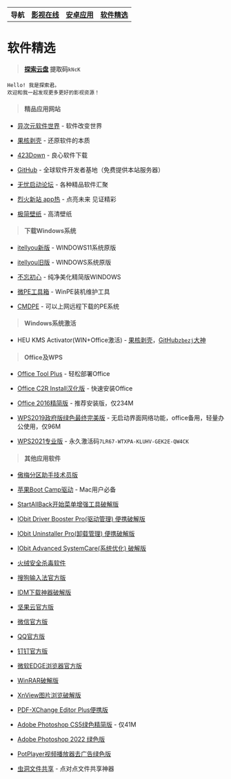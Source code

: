 <table>
<tr>
<th>导航</th>
<th><a href="index.html">影视在线</a></th>
<th><a href="app.html">安卓应用</a></th>
<th><a href="pcsoft.html">软件精选</a></th>
</tr>
</table>

# 软件精选

> #### [探索云盘](https://caiyun.139.com/m/i?105Cq61IGQYVX) 提取码`kNcK`

    Hello! 我是探索君。
    欢迎和我一起发现更多更好的影视资源！

> #### 精品应用网站

* [异次元软件世界](https://www.iplaysoft.com) - 软件改变世界

* [果核剥壳](https://www.ghxi.com) - 还原软件的本质

* [423Down](https://www.423down.com) - 良心软件下载

* [GitHub](https://github.com) - 全球软件开发者基地（免费提供本站服务器）

* [无忧启动论坛](https://bbs.wuyou.net/forum.php) - 各种精品软件汇聚

* [烈火新站 app热](https://apphot.cc) - 点亮未来 见证精彩

* [极简壁纸](https://bz.zzzmh.cn/index) - 高清壁纸<br>

> #### 下载Windows系统

* [itellyou新版](https://next.itellyou.cn) - WINDOWS11系统原版

* [itellyou旧版](https://msdn.itellyou.cn) - WINDOWS系统原版

* [不忘初心](https://www.pc521.net) - 纯净美化精简版WINDOWS

* [微PE工具箱](https://www.wepe.com.cn) - WinPE装机维护工具

* [CMDPE](https://www.cmdpe.com) - 可以上网远程下载的PE系统<br>

> #### Windows系统激活

* HEU KMS Activator(WIN+Office激活) - [果核剥壳](https://www.ghxi.com/heukmsactivator.html)，[GitHub`zbezj`大神](https://github.com/zbezj/HEU_KMS_Activator)<br>

> #### Office及WPS

* [Office Tool Plus](https://otp.landian.vip/zh-cn) - 轻松部署Office

* [Office C2R Install汉化版](https://www.ghxi.com/officec2rins.html) - 快速安装Office

* [Office 2016精简版](https://www.ghxi.com/office4n1.html) - 推荐安装版，仅234M

* [WPS2019政府版绿色最终完美版](https://bbs.wuyou.net/forum.php?mod=viewthread&tid=426384&extra=) - 无启动界面网络功能，office备用，轻量办公使用，仅96M

* [WPS2021专业版](https://www.aliyundrive.com/s/WT4QujxfAPX) - 永久激活码`7LR67-WTXPA-KLUHV-GEK2E-QW4CK`

> #### 其他应用软件

* [傲梅分区助手技术员版](https://www.ghxi.com/aomeipartitionassistant.html)

* [苹果Boot Camp驱动](https://www.applex.net/pages/bootcamp) - Mac用户必备

* [StartAllBack开始菜单增强工具破解版](https://www.ghxi.com/startallback.html)

* [IObit Driver Booster Pro(驱动管理) 便携破解版](https://www.ghxi.com/iobitdriverbooster.html)

* [IObit Uninstaller Pro(卸载管理) 便携破解版](https://www.ghxi.com/iobituninstaller.html)

* [IObit Advanced SystemCare(系统优化) 破解版](https://www.ghxi.com/advancedsystemcareultimate.html)

* [火绒安全杀毒软件](https://www.huorong.cn)

* [搜狗输入法官方版](https://pinyin.sogou.com)

* [IDM下载神器破解版](https://www.423down.com/575.html)

* [坚果云官方版](https://www.jianguoyun.com)

* [微信官方版](https://weixin.qq.com)

* [QQ官方版](https://im.qq.com/download/index.shtml)

* [钉钉官方版](https://www.dingtalk.com)

* [微软EDGE浏览器官方版](https://www.microsoft.com/zh-cn/edge?r=1)

* [WinRAR破解版](https://www.ghxi.com/pcwinrar.html)

* [XnView图片浏览破解版](https://www.ghxi.com/xnview.html)

* [PDF-XChange Editor Plus便携版](https://www.ghxi.com/pdfxchangeeditorplus.html)

* [Adobe Photoshop CS5绿色精简版](https://www.ghxi.com/pscs5green.html) - 仅41M

* [Adobe Photoshop 2022 绿色版](https://www.ghxi.com/ps2022green.html)

* [PotPlayer视频播放器去广告绿色版](https://www.423down.com/3050.html)

* [虫洞文件共享](https://www.wormholesoft.com) - 点对点文件共享神器
